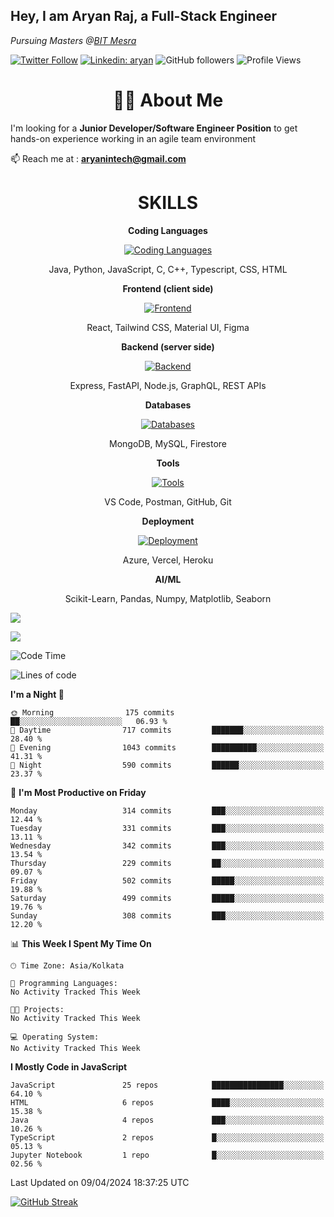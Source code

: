 <h2>Hey, I am Aryan Raj, a Full-Stack Engineer</h2>
<p><em>Pursuing Masters @<a href="https://bitmesra.ac.in/">BIT Mesra
</em></p>

[![Twitter Follow](https://img.shields.io/twitter/follow/desikiteretsu_?label=aryanintech)](https://twitter.com/aryanintech_)
[![Linkedin: aryan](https://img.shields.io/badge/-aryan-blue?style=flat-square&logo=Linkedin&logoColor=white&link=https://www.linkedin.com/in/aryanraj24/)](https://www.linkedin.com/in/aryanraj24/)
![GitHub followers](https://img.shields.io/github/followers/aryan-139?label=Follow&style=social)
![Profile Views](https://komarev.com/ghpvc/?username=aryan-139&color=brightgreen&base=1600)

<h1 align="center"> 🧑‍💻 About Me</h1>
 
 I'm looking for a **Junior Developer/Software Engineer Position** to get hands-on experience working in an agile team environment

📫 Reach me at : **aryanintech@gmail.com**

<h1 align="center">SKILLS</h1>

<p align="center"><strong>Coding Languages</strong></p>
<p align="center">
  <a href="https://skillicons.dev/icons?i=java,python,javascript,c,cpp,typescript,css,html&theme=dark">
    <img src="https://skillicons.dev/icons?i=java,python,javascript,c,cpp,typescript,css,html&theme=dark" alt="Coding Languages">
  </a>
</p>
<p align="center">Java, Python, JavaScript, C, C++, Typescript, CSS, HTML</p>

<p align="center"><strong>Frontend (client side)</strong></p>
<p align="center">
  <a href="https://skillicons.dev/icons?i=react,tailwind,materialui,figma&theme=dark">
    <img src="https://skillicons.dev/icons?i=react,tailwind,materialui,figma&theme=dark" alt="Frontend">
  </a>
</p>
<p align="center">React, Tailwind CSS, Material UI, Figma</p>

<p align="center"><strong>Backend (server side)</strong></p>
<p align="center">
  <a href="https://skillicons.dev/icons?i=express,nodejs,fastapi,graphql&theme=dark">
    <img src="https://skillicons.dev/icons?i=express,nodejs,fastapi,graphql&theme=dark" alt="Backend">
  </a>
</p>
<p align="center">Express, FastAPI, Node.js, GraphQL, REST APIs</p>

<p align="center"><strong>Databases</strong></p>
<p align="center">
  <a href="https://skillicons.dev/icons?i=mongodb,mysql,firebase&theme=dark">
    <img src="https://skillicons.dev/icons?i=mongodb,mysql,firebase&theme=dark" alt="Databases">
  </a>
</p>
<p align="center">MongoDB, MySQL, Firestore</p>

<p align="center"><strong>Tools</strong></p>
<p align="center">
  <a href="https://skillicons.dev/icons?i=vscode,postman,github,git&theme=dark">
    <img src="https://skillicons.dev/icons?i=vscode,postman,github,git&theme=dark" alt="Tools">
  </a>
</p>
<p align="center">VS Code, Postman, GitHub, Git</p>

<p align="center"><strong>Deployment</strong></p>
<p align="center">
  <a href="https://skillicons.dev/icons?i=azure,vercel,heroku&theme=dark">
    <img src="https://skillicons.dev/icons?i=azure,vercel,heroku&theme=dark" alt="Deployment">
  </a>
</p>
<p align="center">Azure, Vercel, Heroku</p>

<p align="center"><strong>AI/ML</strong></p>
<p align="center">Scikit-Learn, Pandas, Numpy, Matplotlib, Seaborn</p>



![](http://github-profile-summary-cards.vercel.app/api/cards/profile-details?username=aryan-139&theme=aura_dark)

<div display="flex">

![](http://github-profile-summary-cards.vercel.app/api/cards/stats?username=aryan-139&theme=aura_dark)


<div>


<!--START_SECTION:waka-->
![Code Time](http://img.shields.io/badge/Code%20Time-222%20hrs%2021%20mins-blue)

![Lines of code](https://img.shields.io/badge/From%20Hello%20World%20I%27ve%20Written-1.8%20million%20lines%20of%20code-blue)

**I'm a Night 🦉** 

```text
🌞 Morning                175 commits         ██░░░░░░░░░░░░░░░░░░░░░░░   06.93 % 
🌆 Daytime                717 commits         ███████░░░░░░░░░░░░░░░░░░   28.40 % 
🌃 Evening                1043 commits        ██████████░░░░░░░░░░░░░░░   41.31 % 
🌙 Night                  590 commits         ██████░░░░░░░░░░░░░░░░░░░   23.37 % 
```
📅 **I'm Most Productive on Friday** 

```text
Monday                   314 commits         ███░░░░░░░░░░░░░░░░░░░░░░   12.44 % 
Tuesday                  331 commits         ███░░░░░░░░░░░░░░░░░░░░░░   13.11 % 
Wednesday                342 commits         ███░░░░░░░░░░░░░░░░░░░░░░   13.54 % 
Thursday                 229 commits         ██░░░░░░░░░░░░░░░░░░░░░░░   09.07 % 
Friday                   502 commits         █████░░░░░░░░░░░░░░░░░░░░   19.88 % 
Saturday                 499 commits         █████░░░░░░░░░░░░░░░░░░░░   19.76 % 
Sunday                   308 commits         ███░░░░░░░░░░░░░░░░░░░░░░   12.20 % 
```


📊 **This Week I Spent My Time On** 

```text
🕑︎ Time Zone: Asia/Kolkata

💬 Programming Languages: 
No Activity Tracked This Week

🐱‍💻 Projects: 
No Activity Tracked This Week

💻 Operating System: 
No Activity Tracked This Week
```

**I Mostly Code in JavaScript** 

```text
JavaScript               25 repos            ████████████████░░░░░░░░░   64.10 % 
HTML                     6 repos             ████░░░░░░░░░░░░░░░░░░░░░   15.38 % 
Java                     4 repos             ███░░░░░░░░░░░░░░░░░░░░░░   10.26 % 
TypeScript               2 repos             █░░░░░░░░░░░░░░░░░░░░░░░░   05.13 % 
Jupyter Notebook         1 repo              █░░░░░░░░░░░░░░░░░░░░░░░░   02.56 % 
```




 Last Updated on 09/04/2024 18:37:25 UTC
<!--END_SECTION:waka-->

[![GitHub Streak](https://streak-stats.demolab.com?user=aryan-139&theme=dark)](https://git.io/streak-stats)
